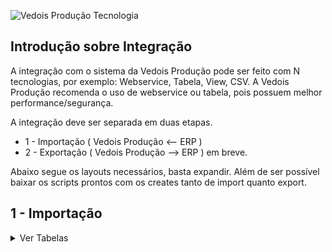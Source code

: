 ![Vedois Produção Tecnologia](http://vedois.com.br/site/wp-content/uploads/2018/04/logovedoispreto3.png)

## Introdução sobre Integração

A integração com o sistema da Vedois Produção pode ser feito com N tecnologias, por exemplo:
Webservice, Tabela, View, CSV. A Vedois Produção recomenda o uso de webservice ou tabela, pois possuem melhor performance/segurança.

A integração deve ser separada em duas etapas.

- 1 - Importação ( Vedois Produção <-- ERP )
- 2 - Exportação ( Vedois Produção --> ERP ) em breve.

Abaixo segue os layouts necessários, basta expandir.
Além de ser possível baixar os scripts prontos com os creates tanto de import quanto export.

## 1 - Importação

<details>
<summary>Ver Tabelas</summary>

**Sistema: Vedois-Produção** <br>
**Atualizado em: 06/04/2023**

<summary>Nome da Tabela = IMPORTPRODUCT</summary>
<h4>São cadastrados os produtos, para posterior associar às ordens de produção.</h4>

|Coluna|Tipo de dado|Tamanho|Obs|Descrição|
|---------------|--------------|----------------|------------------------------------|-------------|
|**company**|Integer||default=1|Código da empresa|
|**code**|Varchar|max_length=30||Código do produto|
|version|Varchar|max_length=30||Versão do produto|
|description|Varchar|max_length=128||Descrição do produto|
|expected_time|Varchar|max_length=128||Tempo esperado do produto|
|box_conversion|Varchar|max_length=128||Conversão de caixa do produto|
|external_id|Varchar|max_length=128||ID externo do produto|
|status_imp|Varchar|max_length=1|'N'=new,<br>'U'=update,<br>'I'=integrated|Define status da linha, caso for importação por tabela.|

<summary>Nome da Tabela = IMPORTPRODUCTIONORDER</summary>
<h4>Tabela responsável pelas ordens de produção.</h4>

| Coluna| Tipo de dado| Tamanho| Obs| Descrição|
| -------------- | ------------- | ----------------------------------- | ------------------------------------------- | ---------------------------------------------------------------------------------------------------------------------------------------------------------------------------------------------------------------------------------------------------------------------------------- |
|**company**|Integer||default=1|Código da empresa|
|**origin**|Varchar|max_length=30|default='0'|Código da origem|
|**code**|Varchar|max_length=30||Código da ordem|
|description|Varchar|max_length=128|blank=True,<br> null=True| Descrição da ordem|
|**product**|Varchar|max_length=30|blank=True,<br> null=True| Código do produto|
|derivation|Varchar|max_length=30|blank=True,<br> null=True| Derivação do produto|
|order|Integer||default=1,<br>blank=True,<br> null=True| Número do pedido|
|measurement_unit |Varchar|max_length=128| default="PC",<br>blank=True,<br>null=True| Unidade de medida, ex: pc, metros|
|customer_name|Varchar|max_length=128|default="", <br>blank=True, null=True|Nome do cliente|
|quantity|DecimalField|max_digits=20,<br>decimal_places=10 |default=1|Quantidade prevista da ordem|
|grouped_production_order|Varchar|max_length=30|null=True,<br> blank=True| A coluna grouped_production_order é usada para realizar agrupamento de ordens de produção. Esta necessidade é quando a máquina produz mais de um produto ao mesmo tempo.|
|fraction|DecimalField|max_digits=10,<br>decimal_places=9|default=1| E a fracao_master irá determinar o percentual de produção que deve ser distribuído entre as OPs do agrupamento. Se por exemplo eu tenho um ciclo que sai 10 unidades, e eu queira distribuir 4 para uma ordem e 6 para outra, devo utilizar os valores: 0,4 e 0,6 respectivamente. |
|deadline|DateTimeField ||null=True,<br> blank=True|Data limite|
|external_id|Varchar|max_length=128||ID externo da ordem de produção|
|priority|DecimalField|max_digits=20,<br>decimal_places=10|default=1|distribuição das ordens no modulo planejamento.|
|status_imp|Varchar|max_length=1|'N'=new,<br> 'U'=update,<br> 'I'=integrated |Define status da linha, caso for importação por tabela.|

<summary>Nome da Tabela = IMPORTPRODUCTIONSEQUENCE</summary>
<h4>Tabela responsável por concentrar as sequencias de produção, também conhecidas como roteiros, atividades, entre outros.</h4>

| Coluna| Tipo de dado| Tamanho| Obs| Descrição|
| -------------------- | ------------- | ----------------------------------- | ----------------------------------------- | ---------------------------------------------------------------------- |
|**company**| Integer|| default=1| Código da empresa|
|**origin**| Varchar| max_length=30| default='0'| Código da origem|
|**code**| Varchar| max_length=30|| Código da Ordem Produção|
|**sequence**| Integer||| Sequência do Roteiro|
|**stage**| Integer||| Codigo do estagio|
|resource| Varchar| max_length=30| blank=True,<br> null=True| Codigo da maquina|
|tool| Varchar| max_length=30| blank=True,<br> null=True| Codigo da ferramenta|
|operation_code| Varchar| max_length=30| blank=True,<br> null=True| Código da operacao|
|operation_description| Varchar| max_length=30| blank=True,<br> null=True| Descrição da operacao|
|quantity| DecimalField  | max_digits=20,<br>decimal_places=10 || Quantidade prevista|
|quantity2| DecimalField  | max_digits=20,<br>decimal_places=10 || Quantidade2 prevista|
|conversion_rate| Integer||| taxa de conversão usado para caso a unidade de medida seja M².|
|measurement_unit| Varchar| max_digits=128,<br>default="PC"| blank=True, null=True| Unidade de medida da sequencia, Exemplo: PC(peça), M² (metro quadrado) |
|expected_start_date | DateTimeField || blank=True,<br> null=True| Data prevista de inicio|
|expected_end_date| DateTimeField || blank=True,<br> null=True| Data prevista de termino|
|expected_setup| BigInteger|| default=0| Tempo de setup em segundos|
|expected_time| BigInteger|| default=0| Tempo de produção em segundos|
|external_id|Varchar|max_length=128||ID externo da sequencia de produção|
|situation|Varchar|max_length=128||Situacao da sequencia de produção, L = liberado, F = finalizado|
|status_imp| Varchar| max_length=1| 'N'=new,<br>'U'=update,<br>'I'=integrated | Define status da linha, caso for importação por tabela.|

<summary>Nome da Tabela = IMPORTGROUPEDPRODUCTIONORDER</summary>
<h4>Tabela responsável por concentrar o agrupamento de ordens produção.</h4>

| Coluna| Tipo de dado| Tamanho| Obs| Descrição|
| -------------------- | ------------- | ----------------------------------- | ----------------------------------------- | ---------------------------------------------------------------------- |
|**company**| Integer|| default=1| Código da empresa|
|**origin**| Varchar| max_length=30| default='0'| Código da origem|
|**code**| Varchar| max_length=30|| Código do Agrupamento das Ordens Produção|
|**stage**| Integer||| Codigo do estagio|
|**production_orders**| Integer||| ID's das ordens de produção|
|**production_sequence**| Integer||| Sequência do agrupamento|
|fraction| Integer||| Fração do agrupamento|
|status_imp| Varchar| max_length=1| 'N'=new,<br>'U'=update,<br>'I'=integrated | Define status da linha, caso for importação por tabela.|
</details>
